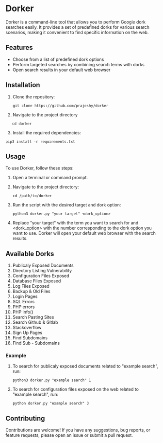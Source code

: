 # Dorker

Dorker is a command-line tool that allows you to perform Google dork searches easily. It provides a set of predefined dorks for various search scenarios, making it convenient to find specific information on the web.

## Features

- Choose from a list of predefined dork options
- Perform targeted searches by combining search terms with dorks
- Open search results in your default web browser

## Installation

1. Clone the repository:
   ```shell
   git clone https://github.com/prajeshy/dorker
   ```
2. Navigate to the project directory

  ```shell
     cd dorker
  ```
3. Install the required dependencies:

  ```shell
  pip3 install -r requirements.txt
  ```
  
## Usage
  
To use Dorker, follow these steps:
  1. Open a terminal or command prompt.
  2. Navigate to the project directory:
   
      ```shell
      cd /path/to/dorker
      ```
3. Run the script with the desired target and dork option:

    ```shell
    python3 dorker.py "your target" <dork_option>
    ```
4. Replace "your target" with the term you want to search for and <dork_option> with the number corresponding to the dork option you want to use.
   Dorker will open your default web browser with the search results.

## Available Dorks 

1. Publicaly Exposed Documents
2. Directory Listing Vulnerability
3. Configuration Files Exposed
4. Database Files Exposed
5. Log Files Exposed
6. Backup & Old Files
7. Login Pages
8. SQL Errors
9. PHP errors
10. PHP info()
11. Search Pasting Sites
12. Search Github & Gitlab
13. Stackoverflow
14. Sign Up Pages
15. Find Subdomains
16. Find Sub - Subdomains

### Example

1. To search for publicaly exposed documents related to "example search", run:

    ```shell
    python3 dorker.py "example search" 1

    ```
  
2. To search for configuration files exposed on the web related to "example search", run:
    ```shell
    python dorker.py "example search" 3
    
    ```

## Contributing

Contributions are welcome! If you have any suggestions, bug reports, or feature requests, please open an issue or submit a pull request.

